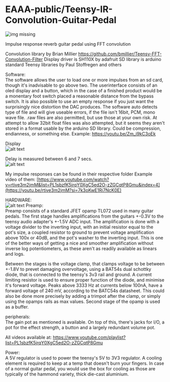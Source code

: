 # EAAA-public/Teensy-IR-Convolution-Guitar-Pedal
![img missing](https://raw.githubusercontent.com/ThommyJensen/EAAA-public/Teensy-IR-Convolution-Guitar-Pedal/front%20page.png)
  
Impulse response reverb guitar pedal using FFT convolution

Convolution library by Brian Millier https://github.com/bmillier/Teensy-FFT-Convolution-Filter
Display driver is SH110X by adafruit
SD library is arduino standard
Teensy libraries by Paul Stoffregen and others

Software:  
The software allows the user to load one or more impulses from an sd card, though it's inadvisable to go above two.
The userinterface consists of an oled display and a button, which in the case of a finished product would be a monentary
foot switch placed a reasonable distance from the bypass switch.
It is also possible to use an empty response if you just want the surprisingly nice distortion the DAC produces.
The software auto detects type of file and will give useable errors, if the file isn't 16bit, PCM, mono wave file.
.raw files are also permitted, but use those at your own risk. At attempt to allow 32bit float files was also attempted,
but it seems they aren't stored in a format usable by the arduino SD library. Could be compression, endianness, or something else.
Example:
https://youtu.be/Zm_i9kC3oEk

Display  
![alt text](https://raw.githubusercontent.com/ThommyJensen/EAAA-public/Teensy-IR-Convolution-Guitar-Pedal/mainImg.jpg)

Delay is measured between 6 and 7 secs.  
![alt text](https://raw.githubusercontent.com/ThommyJensen/EAAA-public/Teensy-IR-Convolution-Guitar-Pedal/delay.png)


My impulse responses can be found in their respective folder
Example video of them: [https://www.youtube.com/watch?v=rtive3m2jmM&list=PL1sbzfK5jrqY0XgC5ed2O-zZGCqtP8Gmu&index=4](https://youtu.be/rtive3m2jmM?si=7k3oKwE1Ri7NcK0E)
  
  
  
  
HARDWARE:  
![alt text](https://raw.githubusercontent.com/ThommyJensen/EAAA-public/Teensy-IR-Convolution-Guitar-Pedal/Schematic_teensypedal_2023-12-17.png)
Preamp:  
Preamp consists of a standard JFET opamp TL072 used in many guitar pedals.
The first stage handles amplifications from the guitars +-0.3V to the teensy audio adapter's +-1.5V ADC input.
The amplification is done with a voltage divider to the inverting input, with an initial resistor equal to the pot's size,
a coupled resistor to ground to prevent voltage amplification above 100x or 40dB, and the pot's washer to the inverting input.
This is one of the better ways of getting a nice and smoother amplification without inverse log potentiometers, as these aren't
as readily available as linears and logs.

Between the stages is the voltage clamp, that clamps voltage to be between +-1.8V to prevet damaging overvoltage,
using a BAT54s dual schottky diode, that is connected to the teensy's 3v3 rail and ground. A current limiting resistor is used
to ensure proper function of the diode, and minimise it's forward voltage. Peaks above 3333 Hz at currents below 100nA, 
have a forward voltage of 240 mV, according to the BATC54s datasheet.
This could also be done more precisely by adding a trimpot after the clamp, or simply using the opamps rails as max values.
Second stage of the opamp is used as a buffer.

peripherals:  
The gain pot as mentioned is available. On top of this, there's jacks for I/O, a pot for the effect strength, a button
and a largely redundant volume pot.


All videos available at:
https://www.youtube.com/playlist?list=PL1sbzfK5jrqY0XgC5ed2O-zZGCqtP8Gmu

Power:  
A 5V regulator is used to power the teensy's 5V to 3V3 regulator. A cooling element is required to keep at a temp that doesn't burn your fingers.
In case of a normal guitar pedal, you would use the box for cooling as those are typically of the hammond variety, thick die-cast aluminium.
